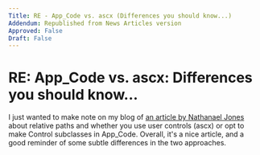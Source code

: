 ```yaml
---
Title: RE - App_Code vs. ascx (Differences you should know...)
Addendum: Republished from News Articles version
Approved: False
Draft: False
---
```

# RE: App_Code vs. ascx: Differences you should know...

I just wanted to make note on my blog of [an article by Nathanael Jones](http://nathanaeljones.com/11021_App_Code_vs_ascx_Differences_you_should_know) about relative paths and whether you use user controls (ascx) or opt to make Control subclasses in App\_Code. Overall, it's a nice article, and a good reminder of some subtle differences in the two approaches.
